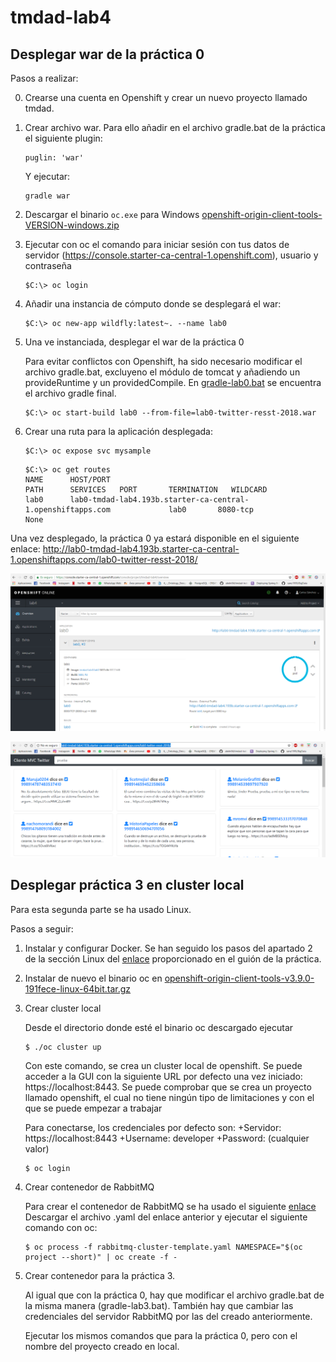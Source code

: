 # tmdad-lab4

## Desplegar war de la práctica 0

Pasos a realizar:

0. Crearse una cuenta en Openshift y crear un nuevo proyecto llamado tmdad.

1. Crear archivo war. Para ello añadir en el archivo gradle.bat de la práctica el siguiente plugin:
   ```
   puglin: 'war'
   ```
   Y ejecutar:
   
   ```
   gradle war
   ```
2. Descargar el binario `oc.exe` para Windows [openshift-origin-client-tools-VERSION-windows.zip](https://github.com/openshift/origin/releases)

3. Ejecutar con oc el comando para iniciar sesión con tus datos de servidor (https://console.starter-ca-central-1.openshift.com), usuario y contraseña

   ```
   $C:\> oc login
   ```

4. Añadir una instancia de cómputo donde se desplegará el war:
  
   ```
   $C:\> oc new-app wildfly:latest~. --name lab0
   ```
  
5. Una ve instanciada, desplegar el war de la práctica 0

     Para evitar conflictos con Openshift, ha sido necesario modificar el archivo gradle.bat, excluyeno el módulo de tomcat y añadiendo      un   provideRuntime y un providedCompile. En [gradle-lab0.bat](https://github.com/carlosc568/tmdad-lab4/blob/master/gradle-lab0.bat) se encuentra el     archivo gradle final.

   ```
   $C:\> oc start-build lab0 --from-file=lab0-twitter-resst-2018.war
   ```

6. Crear una ruta para la aplicación desplegada:

   ```
   $C:\> oc expose svc mysample
   ```
  
   ```
   $C:\> oc get routes
   NAME      HOST/PORT                                                     PATH      SERVICES   PORT       TERMINATION   WILDCARD
   lab0      lab0-tmdad-lab4.193b.starter-ca-central-1.openshiftapps.com             lab0       8080-tcp                 None
   
   ```
Una vez desplegado, la práctica 0 ya estará disponible en el siguiente enlace: http://lab0-tmdad-lab4.193b.starter-ca-central-1.openshiftapps.com/lab0-twitter-resst-2018/


![Screenshot](https://github.com/carlosc568/tmdad-lab4/blob/master/lab02.PNG)


![Screenshot](https://github.com/carlosc568/tmdad-lab4/blob/master/lab0.PNG)


## Desplegar práctica 3 en cluster local

Para esta segunda parte se ha usado Linux.

Pasos a seguir:

1. Instalar y configurar Docker.
Se han seguido los pasos del apartado 2 de la sección Linux del [enlace](https://github.com/openshift/origin/blob/master/docs/cluster_up_down.md#linux) proporcionado en el guión de la práctica.


2. Instalar de nuevo el binario oc en [openshift-origin-client-tools-v3.9.0-191fece-linux-64bit.tar.gz](https://github.com/openshift/origin/releases)

3. Crear cluster local

   Desde el directorio donde esté el binario oc descargado ejecutar
   
   ```
   $ ./oc cluster up
   ```
   
   Con este comando, se crea un cluster local de openshift. Se puede acceder a la GUI con la siguiente URL por defecto una vez            iniciado:
   https://localhost:8443.
   Se puede comprobar que se crea un proyecto llamado openshift, el cual no tiene ningún tipo de limitaciones y con el que se puede        empezar a trabajar
 
   Para conectarse, los credenciales por defecto son:
      +Servidor: https://localhost:8443
      +Username: developer
      +Password: (cualquier valor)
   
   ```
   $ oc login
   ```
   
 4. Crear contenedor de RabbitMQ
 
    Para crear el contenedor de RabbitMQ se ha usado el siguiente [enlace](https://github.com/jharting/openshift-rabbitmq-cluster)
    Descargar el archivo .yaml del enlace anterior y ejecutar el siguiente comando con oc:
      ```
      $ oc process -f rabbitmq-cluster-template.yaml NAMESPACE="$(oc project --short)" | oc create -f -
      ```
 
 5. Crear contenedor para la práctica 3.
 
    Al igual que con la práctica 0, hay que modificar el archivo gradle.bat de la misma manera (gradle-lab3.bat).
    También hay que cambiar las credenciales del servidor RabbitMQ por las del creado anteriormente.

    Ejecutar los mismos comandos que para la práctica 0, pero con el nombre del proyecto creado en local.
 
